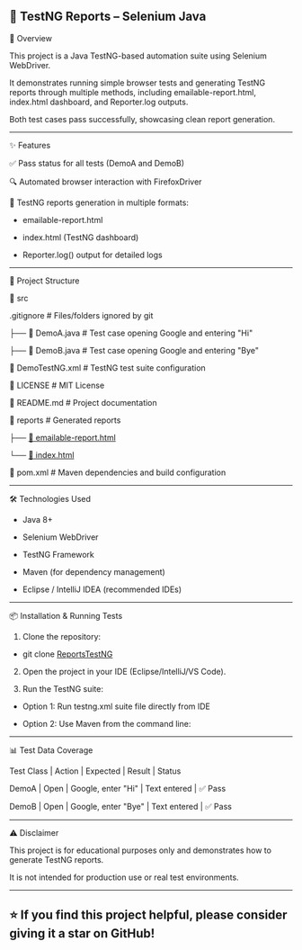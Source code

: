 🔐 TestNG Reports – Selenium Java
--------------

📌 Overview

This project is a Java TestNG-based automation suite using Selenium WebDriver.

It demonstrates running simple browser tests and generating TestNG reports through multiple methods, including emailable-report.html, index.html dashboard, and Reporter.log outputs.

Both test cases pass successfully, showcasing clean report generation.


--------------

✨ Features

✅ Pass status for all tests (DemoA and DemoB)

🔍 Automated browser interaction with FirefoxDriver

📑 TestNG reports generation in multiple formats:

  - emailable-report.html

  - index.html (TestNG dashboard)

  - Reporter.log() output for detailed logs


--------------

📂 Project Structure

📁 src

.gitignore                # Files/folders ignored by git

├── 📄 DemoA.java         # Test case opening Google and entering "Hi"

├── 📄 DemoB.java         # Test case opening Google and entering "Bye"

📄 DemoTestNG.xml         # TestNG test suite configuration

📄 LICENSE                # MIT License

📄 README.md              # Project documentation

📁 reports               # Generated reports

├── [📄 emailable-report.html](file:///D:/Eclipse%20IDE%20JAva%20Testing/TestNG/1.1/test-output/emailable-report.html)

└── [📄 index.html](file:///D:/Eclipse%20IDE%20JAva%20Testing/TestNG/1.1/test-output/index.html)

📄 pom.xml                # Maven dependencies and build configuration

--------------

🛠️ Technologies Used

- Java 8+

- Selenium WebDriver

- TestNG Framework

- Maven (for dependency management)

- Eclipse / IntelliJ IDEA (recommended IDEs)


--------------

📦 Installation & Running Tests

1. Clone the repository:

  - git clone [ReportsTestNG](https://github.com/AhmedElian/ReportsTestNG.git)
2. Open the project in your IDE (Eclipse/IntelliJ/VS Code).

3. Run the TestNG suite:

  - Option 1: Run testng.xml suite file directly from IDE

  - Option 2: Use Maven from the command line:

--------------

📊 Test Data Coverage

Test Class   | Action   | Expected             | Result	       | Status

DemoA	       | Open     | Google, enter "Hi"	 | Text entered	 | ✅ Pass

DemoB	       | Open     | Google, enter "Bye"  | Text entered	 | ✅ Pass

--------------

⚠️ Disclaimer

This project is for educational purposes only and demonstrates how to generate TestNG reports.

It is not intended for production use or real test environments.

--------------
⭐ If you find this project helpful, please consider giving it a star on GitHub!
--------------
